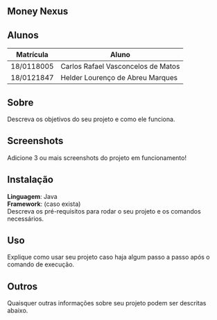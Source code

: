 ## Money Nexus

## Alunos
|Matrícula | Aluno |
| -- | -- |
| 18/0118005  |  Carlos Rafael Vasconcelos de Matos |
| 18/0121847  |   Helder Lourenço de Abreu Marques |                      |

## Sobre
Descreva os objetivos do seu projeto e como ele funciona.

## Screenshots
Adicione 3 ou mais screenshots do projeto em funcionamento!

## Instalação
**Linguagem**: Java<br>
**Framework**: (caso exista)<br>
Descreva os pré-requisitos para rodar o seu projeto e os comandos necessários.

## Uso
Explique como usar seu projeto caso haja algum passo a passo após o comando de execução.

## Outros
Quaisquer outras informações sobre seu projeto podem ser descritas abaixo.
